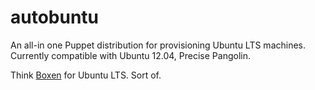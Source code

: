 autobuntu
=========

An all-in one Puppet distribution for provisioning Ubuntu LTS machines. Currently
compatible with Ubuntu 12.04, Precise Pangolin.

Think [Boxen](https://boxen.github.com) for Ubuntu LTS. Sort of.